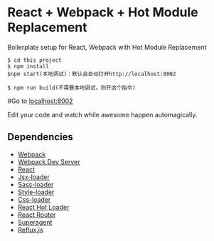 # React + Webpack + Hot Module Replacement
Boilerplate setup for React, Webpack with Hot Module Replacement

```
$ cd this project
$ npm install
$npm start(本地调试)：默认会自动打开http://localhost:8002

$ npm run build(不需要本地调试，则开这个指令)
```


#Go to [localhost:8002](http://localhost:8002)

Edit your code and watch while awesome happen automagically.

## Dependencies

- [Webpack](https://webpack.github.io)
- [Webpack Dev Server](https://webpack.github.io/docs/webpack-dev-server.html)
- [React](https://facebook.github.io/react/)
- [Jsx-loader](https://github.com/petehunt/jsx-loader)
- [Sass-loader](https://github.com/jtangelder/sass-loader)
- [Style-loader](https://github.com/webpack/style-loader)
- [Css-loader](https://github.com/webpack/css-loader)
- [React Hot Loader](https://gaearon.github.io/react-hot-loader/)
- [React Router](https://github.com/rackt/react-router)
- [Superagent](https://visionmedia.github.io/superagent/)
- [Reflux.js](https://github.com/spoike/refluxjs)


